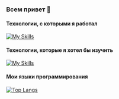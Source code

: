 ### Всем привет 👋

#### Технологии, с которыми я работал
[![My Skills](https://skillicons.dev/icons?i=java,spring,maven,cs,js,vue,nodejs,express,mongodb,py,flask,bots,selenium,sqlite,postgres,mysql,html,css,md,idea,visualstudio,vscode,git,github,heroku,docker,nginx,linux,bash,raspberrypi,kotlin)](https://skillicons.dev)

#### Технологии, которые я хотел бы изучить
[![My Skills](https://skillicons.dev/icons?i=prometheus,grafana,kubernetes,react,aws,kafka,androidstudio)](https://skillicons.dev)

#### Мои языки программирования
[![Top Langs](https://github-readme-stats.vercel.app/api/top-langs/?username=VvPanf&layout=compact&theme=vision-friendly-dark)](https://github.com/VvPanf/github-readme-stats)

